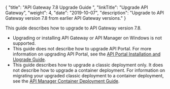 {
    "title": "API Gateway 7.8 Upgrade Guide ",
    "linkTitle": "Upgrade API Gateway",
    "weight": 4,
    "date": "2019-10-07",
    "description": "Upgrade to API Gateway version 7.8 from earlier API Gateway versions."
}

This guide describes how to upgrade to API Gateway version 7.8.

* Upgrading or installing API Gateway or API Manager on Windows is not supported.
* This guide does not describe how to upgrade API Portal. For more information on upgrading API Portal, see the [API Portal Installation and Upgrade Guide](/docs/apiportal_install/).
* This guide describes how to upgrade a classic deployment only. It does not describe how to upgrade a container deployment. For information on migrating your upgraded classic deployment to a container deployment, see the [API Manager Container Deployment Guide](/docs/container_topics/).
